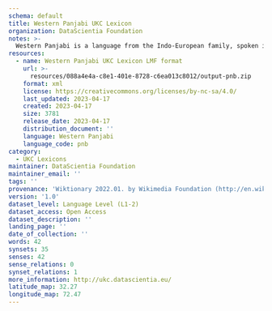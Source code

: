 ```yaml
---
schema: default
title: Western Panjabi UKC Lexicon
organization: DataScientia Foundation
notes: >-
  Western Panjabi is a language from the Indo-European family, spoken in Eurasia. The UKC Lexicon of Western Panjabi is represented as a lexico-semantic network. It consists of words, word senses, synsets, as well as sense-level and synset-level relationships.
resources:
  - name: Western Panjabi UKC Lexicon LMF format
    url: >-
      resources/088a4e4a-c8e1-401e-8728-c6ea013c8012/output-pnb.zip
    format: xml
    license: https://creativecommons.org/licenses/by-nc-sa/4.0/
    last_updated: 2023-04-17
    created: 2023-04-17
    size: 3781
    release_date: 2023-04-17
    distribution_document: ''
    language: Western Panjabi
    language_code: pnb
category:
  - UKC Lexicons
maintainer: DataScientia Foundation
maintainer_email: ''
tags: ''
provenance: 'Wiktionary 2022.01. by Wikimedia Foundation (http://en.wiktionary.org); CogNet 2.1 by Khuyagbaatar Batsuren, National University of Mongolia (http://cognet.ukc.disi.unitn.it); Princeton WordNet 2.1 by Princeton University (https://wordnet.princeton.edu)'
version: '1.0'
dataset_level: Language Level (L1-2)
dataset_access: Open Access
dataset_description: ''
landing_page: ''
date_of_collection: ''
words: 42
synsets: 35
senses: 42
sense_relations: 0
synset_relations: 1
more_information: http://ukc.datascientia.eu/
latitude_map: 32.27
longitude_map: 72.47
---
```

